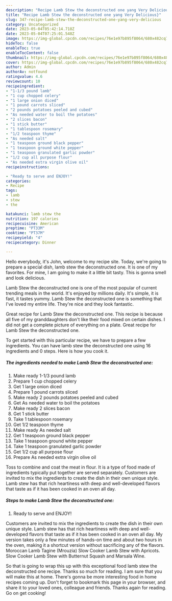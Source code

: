 ```yaml
---
description: "Recipe Lamb Stew the deconstructed one yang Very Delicious}"
title: "Recipe Lamb Stew the deconstructed one yang Very Delicious}"
slug: 347-recipe-lamb-stew-the-deconstructed-one-yang-very-delicious
category: Uncategorized
date: 2023-05-04T05:42:14.718Z
date: 2023-05-04T07:25:01.548Z
image: https://img-global.cpcdn.com/recipes/76e1e97b895f8064/680x482cq70/lamb-stew-the-deconstructed-one-recipe-main-photo.jpg
hideToc: false
enableToc: true
enableTocContent: false
thumbnail: https://img-global.cpcdn.com/recipes/76e1e97b895f8064/680x482cq70/lamb-stew-the-deconstructed-one-recipe-main-photo.jpg
cover: https://img-global.cpcdn.com/recipes/76e1e97b895f8064/680x482cq70/lamb-stew-the-deconstructed-one-recipe-main-photo.jpg
author: Admin
authorAv: notfound
ratingvalue: 4.6
reviewcount: 10
recipeingredient:
- "1-1/3 pound lamb"
- "1 cup chopped celery"
- "1 large onion diced"
- "1 pound carrots sliced"
- "2 pounds potatoes peeled and cubed"
- "As needed water to boil the potatoes"
- "2 slices bacon"
- "1 stick butter"
- "1 tablespoon rosemary"
- "1/2 teaspoon thyme"
- "As needed salt"
- "1 teaspoon ground black pepper"
- "1 teaspoon ground white pepper"
- "1 teaspoon granulated garlic powder"
- "1/2 cup all purpose flour"
- "As needed extra virgin olive oil"
recipeinstructions:

- "Ready to serve and ENJOY!"
categories:
- Recipe
tags:
- lamb
- stew
- the

katakunci: lamb stew the 
nutrition: 197 calories
recipecuisine: American
preptime: "PT33M"
cooktime: "PT37M"
recipeyield: "4"
recipecategory: Dinner

---
```



Hello everybody, it's John, welcome to my recipe site. Today, we're going to prepare a special dish, lamb stew the deconstructed one. It is one of my favorites. For mine, I am going to make it a little bit tasty. This is gonna smell and look delicious.

Lamb Stew the deconstructed one is one of the most popular of current trending meals in the world. It's enjoyed by millions daily. It's simple, it is fast, it tastes yummy. Lamb Stew the deconstructed one is something that I've loved my entire life. They're nice and they look fantastic.

Great recipe for Lamb Stew the deconstructed one. This recipe is because all five of my granddaughters don&#39;t like their food mixed on certain dishes. I did not get a complete picture of everything on a plate. Great recipe for Lamb Stew the deconstructed one.


To get started with this particular recipe, we have to prepare a few ingredients. You can have lamb stew the deconstructed one using 16 ingredients and 0 steps. Here is how you cook it.

<!--inarticleads1-->

##### The ingredients needed to make Lamb Stew the deconstructed one:

1. Make ready 1-1/3 pound lamb
1. Prepare 1 cup chopped celery
1. Get 1 large onion diced
1. Prepare 1 pound carrots sliced
1. Make ready 2 pounds potatoes peeled and cubed
1. Get As needed water to boil the potatoes
1. Make ready 2 slices bacon
1. Get 1 stick butter
1. Take 1 tablespoon rosemary
1. Get 1/2 teaspoon thyme
1. Make ready As needed salt
1. Get 1 teaspoon ground black pepper
1. Take 1 teaspoon ground white pepper
1. Take 1 teaspoon granulated garlic powder
1. Get 1/2 cup all purpose flour
1. Prepare As needed extra virgin olive oil


Toss to combine and coat the meat in flour. It is a type of food made of ingredients typically put together are served separately. Customers are invited to mix the ingredients to create the dish in their own unique style. Lamb stew has that rich heartiness with deep and well-developed flavors that taste as if it has been cooked in an oven all day. 

<!--inarticleads2-->

##### Steps to make Lamb Stew the deconstructed one:


1. Ready to serve and ENJOY!

Customers are invited to mix the ingredients to create the dish in their own unique style. Lamb stew has that rich heartiness with deep and well-developed flavors that taste as if it has been cooked in an oven all day. My version takes only a few minutes of hands-on time and about two hours in the oven, making it a shortcut version without sacrificing any of the flavors. Moroccan Lamb Tagine (Mrouzia) Slow Cooker Lamb Stew with Apricots. Slow Cooker Lamb Stew with Butternut Squash and Marsala Wine. 

So that is going to wrap this up with this exceptional food lamb stew the deconstructed one recipe. Thanks so much for reading. I am sure that you will make this at home. There's gonna be more interesting food in home recipes coming up. Don't forget to bookmark this page in your browser, and share it to your loved ones, colleague and friends. Thanks again for reading. Go on get cooking!
